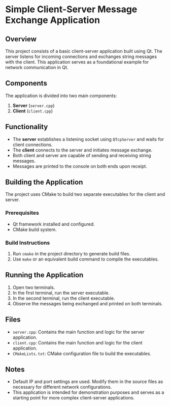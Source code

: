 # Simple Client-Server Message Exchange Application

## Overview
This project consists of a basic client-server application built using Qt. The server listens for incoming connections and exchanges string messages with the client. This application serves as a foundational example for network communication in Qt.

## Components
The application is divided into two main components:
1. **Server** (`server.cpp`)
2. **Client** (`client.cpp`)

## Functionality
- The **server** establishes a listening socket using `QTcpServer` and waits for client connections.
- The **client** connects to the server and initiates message exchange.
- Both client and server are capable of sending and receiving string messages.
- Messages are printed to the console on both ends upon receipt.

## Building the Application
The project uses CMake to build two separate executables for the client and server.

### Prerequisites
- Qt framework installed and configured.
- CMake build system.

### Build Instructions
1. Run `cmake` in the project directory to generate build files.
2. Use `make` or an equivalent build command to compile the executables.

## Running the Application
1. Open two terminals.
2. In the first terminal, run the server executable.
3. In the second terminal, run the client executable.
4. Observe the messages being exchanged and printed on both terminals.

## Files
- `server.cpp`: Contains the main function and logic for the server application.
- `client.cpp`: Contains the main function and logic for the client application.
- `CMakeLists.txt`: CMake configuration file to build the executables.

## Notes
- Default IP and port settings are used. Modify them in the source files as necessary for different network configurations.
- This application is intended for demonstration purposes and serves as a starting point for more complex client-server applications.
